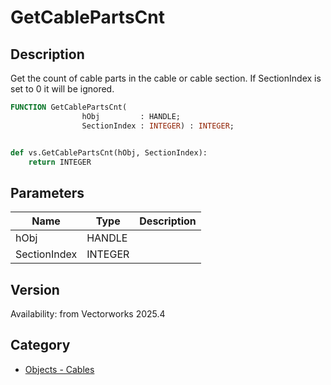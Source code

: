 # GetCablePartsCnt

## Description
Get the count of cable parts in the cable or cable section. If SectionIndex is set to 0 it will be ignored.

```pascal
FUNCTION GetCablePartsCnt(
				hObj         : HANDLE;
				SectionIndex : INTEGER) : INTEGER;
```

```python

def vs.GetCablePartsCnt(hObj, SectionIndex):
    return INTEGER
```

## Parameters
|Name|Type|Description|
|---|---|---|
|hObj|HANDLE||
|SectionIndex|INTEGER||

## Version
Availability: from Vectorworks 2025.4

## Category
* [Objects - Cables](../Categories/Objects%20-%20Cables.md)

